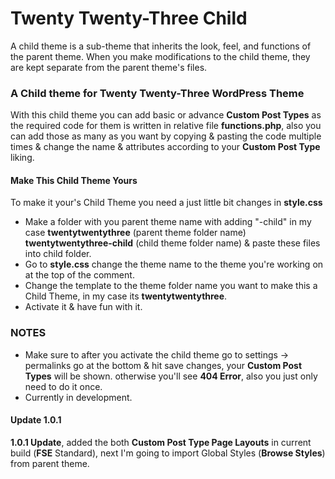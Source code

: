 # Twenty Twenty-Three Child
<p>A child theme is a sub-theme that inherits the look, feel, and functions of the parent theme. When you make modifications to the child theme, they are kept separate from the parent theme's files.</p>
<h3>A Child theme for Twenty Twenty-Three WordPress Theme</h3>
<p>With this child theme you can add basic or advance <b>Custom Post Types</b> as the required code for them is written in relative file <b>functions.php</b>, also you can add those as many as you want by copying & pasting the code multiple times & change the name & attributes according to your <b>Custom Post Type</b> liking.</p>
<h4>Make This Child Theme Yours</h4>
<p>To make it your's Child Theme you need a just little bit changes in <b>style.css</b></p>
<ul>
  <li>Make a folder with you parent theme name with adding "-child" in my case <b>twentytwentythree</b> (parent theme folder name) <b>twentytwentythree-child</b> (child theme folder name) & paste these files into child folder.</li>
  <li>Go to <b>style.css</b> change the theme name to the theme you're working on at the top of the comment.</li>
  <li>Change the template to the theme folder name you want to make this a Child Theme, in my case its <b>twentytwentythree</b>.</li>
  <li>Activate it & have fun with it.</li>
</ul>

<h3>NOTES</h3>
<ul>
  <li>Make sure to after you activate the child theme go to settings -> permalinks go at the bottom & hit save changes, your <b>Custom Post Types</b> will be shown. otherwise you'll see <b>404 Error</b>, also you just only need to do it once.</li>
  <li>Currently in development.</li>
</ul>
<h4>Update 1.0.1</h4>
<p><b>1.0.1 Update</b>, added the both <b>Custom Post Type Page Layouts</b> in current build (<b>FSE</b> Standard), next I'm going to import Global Styles (<b>Browse Styles</b>) from parent theme.</p>
